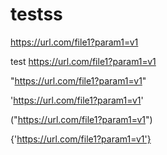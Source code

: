 # testss
https://url.com/file1?param1=v1


test https://url.com/file1?param1=v1

"https://url.com/file1?param1=v1"

'https://url.com/file1?param1=v1'

("https://url.com/file1?param1=v1")

{'https://url.com/file1?param1=v1'}
